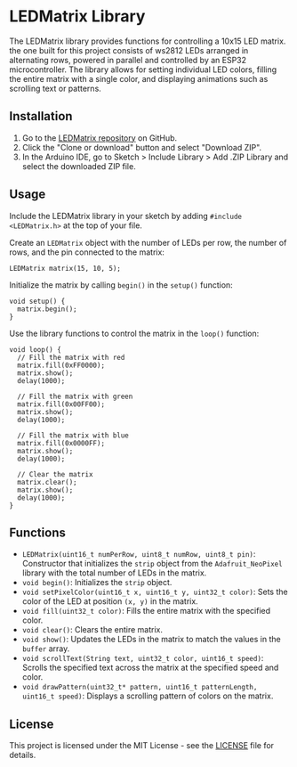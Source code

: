 # LEDMatrix Library

The LEDMatrix library provides functions for controlling a 10x15 LED matrix. the one built for this project consists of ws2812 LEDs arranged in alternating rows, powered in parallel and controlled by an ESP32 microcontroller. The library allows for setting individual LED colors, filling the entire matrix with a single color, and displaying animations such as scrolling text or patterns.

## Installation

1. Go to the [LEDMatrix repository](https://www.github.com/theZ3r0CooL/LEDMatrix) on GitHub.
2. Click the "Clone or download" button and select "Download ZIP".
3. In the Arduino IDE, go to Sketch > Include Library > Add .ZIP Library and select the downloaded ZIP file.

## Usage

Include the LEDMatrix library in your sketch by adding `#include <LEDMatrix.h>` at the top of your file.

Create an `LEDMatrix` object with the number of LEDs per row, the number of rows, and the pin connected to the matrix:

```
LEDMatrix matrix(15, 10, 5);
```

Initialize the matrix by calling `begin()` in the `setup()` function:

```
void setup() {
  matrix.begin();
}
```

Use the library functions to control the matrix in the `loop()` function:

```
void loop() {
  // Fill the matrix with red
  matrix.fill(0xFF0000);
  matrix.show();
  delay(1000);

  // Fill the matrix with green
  matrix.fill(0x00FF00);
  matrix.show();
  delay(1000);

  // Fill the matrix with blue
  matrix.fill(0x0000FF);
  matrix.show();
  delay(1000);

  // Clear the matrix
  matrix.clear();
  matrix.show();
  delay(1000);
}
```

## Functions

- `LEDMatrix(uint16_t numPerRow, uint8_t numRow, uint8_t pin)`: Constructor that initializes the `strip` object from the `Adafruit_NeoPixel` library with the total number of LEDs in the matrix.
- `void begin()`: Initializes the `strip` object.
- `void setPixelColor(uint16_t x, uint16_t y, uint32_t color)`: Sets the color of the LED at position `(x, y)` in the matrix.
- `void fill(uint32_t color)`: Fills the entire matrix with the specified color.
- `void clear()`: Clears the entire matrix.
- `void show()`: Updates the LEDs in the matrix to match the values in the `buffer` array.
- `void scrollText(String text, uint32_t color, uint16_t speed)`: Scrolls the specified text across the matrix at the specified speed and color.
- `void drawPattern(uint32_t* pattern, uint16_t patternLength, uint16_t speed)`: Displays a scrolling pattern of colors on the matrix.

## License

This project is licensed under the MIT License - see the [LICENSE](LICENSE) file for details.